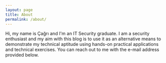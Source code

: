 ```yaml
---
layout: page
title: About
permalink: /about/
---
```


Hi, my name is Çağrı and I'm an IT Security graduate. I am a security enthusiast and my aim with this blog is to use it as an alternative means to demonstrate my technical aptitude using hands-on practical applications and technical exercises. You can reach out to me with the e-mail address provided below.

<!-- This is the base Jekyll theme. You can find out more info about customizing your Jekyll theme, as well as basic Jekyll usage documentation at [jekyllrb.com](https://jekyllrb.com/)

You can find the source code for Minima at GitHub:
[jekyll][jekyll-organization] /
[minima](https://github.com/jekyll/minima)

You can find the source code for Jekyll at GitHub:
[jekyll][jekyll-organization] /
[jekyll](https://github.com/jekyll/jekyll)


[jekyll-organization]: https://github.com/jekyll -->
